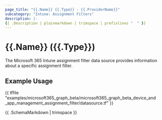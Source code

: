 ```yaml
---
page_title: "{{.Name}} {{.Type}} - {{.ProviderName}}"
subcategory: "Intune: Assignment Filters"
description: |-
{{ .Description | plainmarkdown | trimspace | prefixlines "  " }}
---
```


# {{.Name}} ({{.Type}})

The Microsoft 365 Intune assignment filter data source provides information about a specific assignment filter.

## Example Usage

{{ tffile "examples/microsoft365_graph_beta/microsoft365_graph_beta_device_and_app_management_assignment_filter/datasource.tf" }}

{{ .SchemaMarkdown | trimspace }}